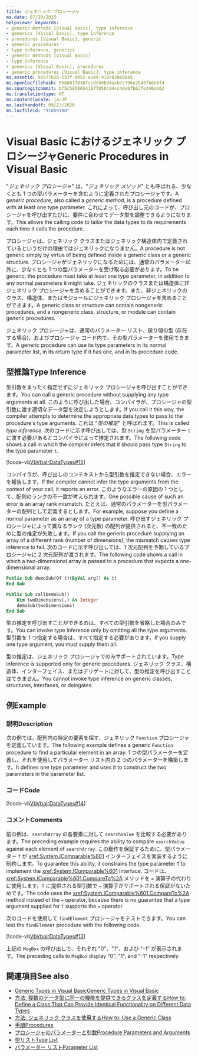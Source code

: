 ```yaml
---
title: ジェネリック プロシージャ
ms.date: 07/20/2015
helpviewer_keywords:
- generic methods [Visual Basic], type inference
- generics [Visual Basic], type inference
- procedures [Visual Basic], generic
- generic procedures
- type inference, generics
- generic methods [Visual Basic]
- type inference
- generics [Visual Basic], procedures
- generic procedures [Visual Basic], type inference
ms.assetid: 95577b28-137f-4d5c-a149-919c828600e5
ms.openlocfilehash: 558601f038fccdcb9b94acb7c796e2b49fb6e6f4
ms.sourcegitcommit: bf5c5850654187705bc94cc40ebfb62fe346ab02
ms.translationtype: HT
ms.contentlocale: ja-JP
ms.lasthandoff: 09/23/2020
ms.locfileid: "91059198"
---
```

# <a name="generic-procedures-in-visual-basic"></a><span data-ttu-id="e25a7-102">Visual Basic におけるジェネリック プロシージャ</span><span class="sxs-lookup"><span data-stu-id="e25a7-102">Generic Procedures in Visual Basic</span></span>

<span data-ttu-id="e25a7-103">"*ジェネリック プロシージャ*" は、"*ジェネリック メソッド*" とも呼ばれる、少なくとも 1 つの型パラメーターを含むように定義されたプロシージャです。</span><span class="sxs-lookup"><span data-stu-id="e25a7-103">A *generic procedure*, also called a *generic method*, is a procedure defined with at least one type parameter.</span></span> <span data-ttu-id="e25a7-104">これによって、呼び出し元のコードが、プロシージャを呼び出すたびに、要件に合わせてデータ型を調整できるようになります。</span><span class="sxs-lookup"><span data-stu-id="e25a7-104">This allows the calling code to tailor the data types to its requirements each time it calls the procedure.</span></span>  
  
 <span data-ttu-id="e25a7-105">プロシージャは、ジェネリック クラスまたはジェネリック構造体内で定義されているというだけの理由ではジェネリックになりません。</span><span class="sxs-lookup"><span data-stu-id="e25a7-105">A procedure is not generic simply by virtue of being defined inside a generic class or a generic structure.</span></span> <span data-ttu-id="e25a7-106">プロシージャがジェネリックになるためには、通常のパラメーター以外に、少なくとも 1 つの型パラメーターを受け取る必要があります。</span><span class="sxs-lookup"><span data-stu-id="e25a7-106">To be generic, the procedure must take at least one type parameter, in addition to any normal parameters it might take.</span></span> <span data-ttu-id="e25a7-107">ジェネリックのクラスまたは構造体に非ジェネリック プロシージャを含めることができます。また、非ジェネリックのクラス、構造体、またはモジュールにジェネリック プロシージャを含めることができます。</span><span class="sxs-lookup"><span data-stu-id="e25a7-107">A generic class or structure can contain nongeneric procedures, and a nongeneric class, structure, or module can contain generic procedures.</span></span>  
  
 <span data-ttu-id="e25a7-108">ジェネリック プロシージャは、通常のパラメーター リスト、戻り値の型 (存在する場合)、およびプロシージャ コード内で、その型パラメーターを使用できます。</span><span class="sxs-lookup"><span data-stu-id="e25a7-108">A generic procedure can use its type parameters in its normal parameter list, in its return type if it has one, and in its procedure code.</span></span>  
  
## <a name="type-inference"></a><span data-ttu-id="e25a7-109">型推論</span><span class="sxs-lookup"><span data-stu-id="e25a7-109">Type Inference</span></span>  

 <span data-ttu-id="e25a7-110">型引数をまったく指定せずにジェネリック プロシージャを呼び出すことができます。</span><span class="sxs-lookup"><span data-stu-id="e25a7-110">You can call a generic procedure without supplying any type arguments at all.</span></span> <span data-ttu-id="e25a7-111">このように呼び出した場合、コンパイラが、プロシージャの型引数に渡す適切なデータ型を決定しようとします。</span><span class="sxs-lookup"><span data-stu-id="e25a7-111">If you call it this way, the compiler attempts to determine the appropriate data types to pass to the procedure's type arguments.</span></span> <span data-ttu-id="e25a7-112">これは "*型の推定*" と呼ばれます。</span><span class="sxs-lookup"><span data-stu-id="e25a7-112">This is called *type inference*.</span></span> <span data-ttu-id="e25a7-113">次のコードに示す呼び出しでは、型 `String` を型パラメーター `t` に渡す必要があるとコンパイラによって推定されます。</span><span class="sxs-lookup"><span data-stu-id="e25a7-113">The following code shows a call in which the compiler infers that it should pass type `String` to the type parameter `t`.</span></span>  
  
 [!code-vb[VbVbalrDataTypes#15](~/samples/snippets/visualbasic/VS_Snippets_VBCSharp/VbVbalrDataTypes/VB/Class1.vb#15)]  
  
 <span data-ttu-id="e25a7-114">コンパイラが、呼び出しのコンテキストから型引数を推定できない場合、エラーを報告します。</span><span class="sxs-lookup"><span data-stu-id="e25a7-114">If the compiler cannot infer the type arguments from the context of your call, it reports an error.</span></span> <span data-ttu-id="e25a7-115">このようなエラーの原因の 1 つとして、配列のランクの不一致が考えられます。</span><span class="sxs-lookup"><span data-stu-id="e25a7-115">One possible cause of such an error is an array rank mismatch.</span></span> <span data-ttu-id="e25a7-116">たとえば、通常のパラメーターを型パラメーターの配列として定義するとします。</span><span class="sxs-lookup"><span data-stu-id="e25a7-116">For example, suppose you define a normal parameter as an array of a type parameter.</span></span> <span data-ttu-id="e25a7-117">呼び出すジェネリック プロシージャによって異なるランク (次元数) の配列が提供されると、不一致のために型の推定が失敗します。</span><span class="sxs-lookup"><span data-stu-id="e25a7-117">If you call the generic procedure supplying an array of a different rank (number of dimensions), the mismatch causes type inference to fail.</span></span> <span data-ttu-id="e25a7-118">次のコードに示す呼び出しでは、1 次元配列を予期しているプロシージャに 2 次元配列が渡されます。</span><span class="sxs-lookup"><span data-stu-id="e25a7-118">The following code shows a call in which a two-dimensional array is passed to a procedure that expects a one-dimensional array.</span></span>  
  
```vb  
Public Sub demoSub(Of t)(ByVal arg() As t)
End Sub

Public Sub callDemoSub()
    Dim twoDimensions(,) As Integer
    demoSub(twoDimensions)
End Sub
```
  
 <span data-ttu-id="e25a7-119">型の推定を呼び出すことができるのは、すべての型引数を省略した場合のみです。</span><span class="sxs-lookup"><span data-stu-id="e25a7-119">You can invoke type inference only by omitting all the type arguments.</span></span> <span data-ttu-id="e25a7-120">型引数を 1 つ指定する場合は、すべて指定する必要があります。</span><span class="sxs-lookup"><span data-stu-id="e25a7-120">If you supply one type argument, you must supply them all.</span></span>  
  
 <span data-ttu-id="e25a7-121">型の推定は、ジェネリック プロシージャでのみサポートされています。</span><span class="sxs-lookup"><span data-stu-id="e25a7-121">Type inference is supported only for generic procedures.</span></span> <span data-ttu-id="e25a7-122">ジェネリック クラス、構造体、インターフェイス、またはデリゲートに対して、型の推定を呼び出すことはできません。</span><span class="sxs-lookup"><span data-stu-id="e25a7-122">You cannot invoke type inference on generic classes, structures, interfaces, or delegates.</span></span>  
  
## <a name="example"></a><span data-ttu-id="e25a7-123">例</span><span class="sxs-lookup"><span data-stu-id="e25a7-123">Example</span></span>  
  
### <a name="description"></a><span data-ttu-id="e25a7-124">説明</span><span class="sxs-lookup"><span data-stu-id="e25a7-124">Description</span></span>  

 <span data-ttu-id="e25a7-125">次の例では、配列内の特定の要素を探す、ジェネリック `Function` プロシージャを定義しています。</span><span class="sxs-lookup"><span data-stu-id="e25a7-125">The following example defines a generic `Function` procedure to find a particular element in an array.</span></span> <span data-ttu-id="e25a7-126">1 つの型パラメーターを定義し、それを使用してパラメーター リスト内の 2 つのパラメーターを構築します。</span><span class="sxs-lookup"><span data-stu-id="e25a7-126">It defines one type parameter and uses it to construct the two parameters in the parameter list.</span></span>  
  
### <a name="code"></a><span data-ttu-id="e25a7-127">コード</span><span class="sxs-lookup"><span data-stu-id="e25a7-127">Code</span></span>  

 [!code-vb[VbVbalrDataTypes#14](~/samples/snippets/visualbasic/VS_Snippets_VBCSharp/VbVbalrDataTypes/VB/Class1.vb#14)]  
  
### <a name="comments"></a><span data-ttu-id="e25a7-128">コメント</span><span class="sxs-lookup"><span data-stu-id="e25a7-128">Comments</span></span>  

 <span data-ttu-id="e25a7-129">前の例は、`searchArray` の各要素に対して `searchValue` を比較する必要があります。</span><span class="sxs-lookup"><span data-stu-id="e25a7-129">The preceding example requires the ability to compare `searchValue` against each element of `searchArray`.</span></span> <span data-ttu-id="e25a7-130">この動作を保証するために、型パラメーター `T` が <xref:System.IComparable%601> インターフェイスを実装するように制約します。</span><span class="sxs-lookup"><span data-stu-id="e25a7-130">To guarantee this ability, it constrains the type parameter `T` to implement the <xref:System.IComparable%601> interface.</span></span> <span data-ttu-id="e25a7-131">コードは、<xref:System.IComparable%601.CompareTo%2A> メソッドを `=` 演算子の代わりに使用します。`T` に提供される型引数で `=` 演算子がサポートされる保証がないためです。</span><span class="sxs-lookup"><span data-stu-id="e25a7-131">The code uses the <xref:System.IComparable%601.CompareTo%2A> method instead of the `=` operator, because there is no guarantee that a type argument supplied for `T` supports the `=` operator.</span></span>  
  
 <span data-ttu-id="e25a7-132">次のコードを使用して `findElement` プロシージャをテストできます。</span><span class="sxs-lookup"><span data-stu-id="e25a7-132">You can test the `findElement` procedure with the following code.</span></span>  
  
 [!code-vb[VbVbalrDataTypes#13](~/samples/snippets/visualbasic/VS_Snippets_VBCSharp/VbVbalrDataTypes/VB/Class1.vb#13)]  
  
 <span data-ttu-id="e25a7-133">上記の `MsgBox` の呼び出しで、それぞれ "0"、"1"、および "-1" が表示されます。</span><span class="sxs-lookup"><span data-stu-id="e25a7-133">The preceding calls to `MsgBox` display "0", "1", and "-1" respectively.</span></span>  
  
## <a name="see-also"></a><span data-ttu-id="e25a7-134">関連項目</span><span class="sxs-lookup"><span data-stu-id="e25a7-134">See also</span></span>

- [<span data-ttu-id="e25a7-135">Generic Types in Visual Basic</span><span class="sxs-lookup"><span data-stu-id="e25a7-135">Generic Types in Visual Basic</span></span>](generic-types.md)
- [<span data-ttu-id="e25a7-136">方法: 複数のデータ型に同一の機能を提供できるクラスを定義する</span><span class="sxs-lookup"><span data-stu-id="e25a7-136">How to: Define a Class That Can Provide Identical Functionality on Different Data Types</span></span>](how-to-define-a-class-that-can-provide-identical-functionality.md)
- [<span data-ttu-id="e25a7-137">方法: ジェネリック クラスを使用する</span><span class="sxs-lookup"><span data-stu-id="e25a7-137">How to: Use a Generic Class</span></span>](how-to-use-a-generic-class.md)
- [<span data-ttu-id="e25a7-138">手順</span><span class="sxs-lookup"><span data-stu-id="e25a7-138">Procedures</span></span>](../procedures/index.md)
- [<span data-ttu-id="e25a7-139">プロシージャのパラメーターと引数</span><span class="sxs-lookup"><span data-stu-id="e25a7-139">Procedure Parameters and Arguments</span></span>](../procedures/procedure-parameters-and-arguments.md)
- [<span data-ttu-id="e25a7-140">型リスト</span><span class="sxs-lookup"><span data-stu-id="e25a7-140">Type List</span></span>](../../../language-reference/statements/type-list.md)
- [<span data-ttu-id="e25a7-141">パラメーター リスト</span><span class="sxs-lookup"><span data-stu-id="e25a7-141">Parameter List</span></span>](../../../language-reference/statements/parameter-list.md)
